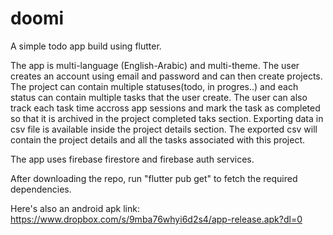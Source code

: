# doomi

A simple todo app build using flutter.

The app is multi-language (English-Arabic) and multi-theme. The user creates an account using email and password
and can then create projects. The project can contain multiple statuses(todo, in progres..) and each status can contain 
multiple tasks that the user create. The user can also track each task time accross app sessions and mark the task as completed
so that it is archived in the project completed taks section. Exporting data in csv file is available inside the project details section.
The exported csv will contain the project details and all the tasks associated with this project.

The app uses firebase firestore and firebase auth services.

After downloading the repo, run "flutter pub get" to fetch the required dependencies.

Here's also an android apk link: https://www.dropbox.com/s/9mba76whyi6d2s4/app-release.apk?dl=0
